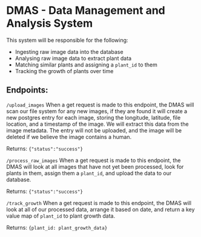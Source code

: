# DMAS - Data Management and Analysis System

This system will be responsible for the following:
* Ingesting raw image data into the database
* Analysing raw image data to extract plant data
* Matching similar plants and assigning a `plant_id` to them
* Tracking the growth of plants over time

## Endpoints:

`/upload_images`
When a get request is made to this endpoint, the DMAS will scan our file system for any new images, if they are found it will create a new postgres entry for each image, storing the longitude, latitude, file location, and a timestamp of the image. We will extract this data from the image metadata. The entry will not be uploaded, and the image will be deleted if we believe the image contains a human.

Returns: `{"status":"success"}`

`/process_raw_images`
When a get request is made to this endpoint, the DMAS will look at all images that have not yet been processed, look for plants in them, assign them a `plant_id`, and upload the data to our database.

Returns: `{"status":"success"}`

`/track_growth`
When a get request is made to this endpoint, the DMAS will look at all of our processed data, arrange it based on date, and return a key value map of `plant_id` to plant growth data.

Returns: `{plant_id: plant_growth_data}`